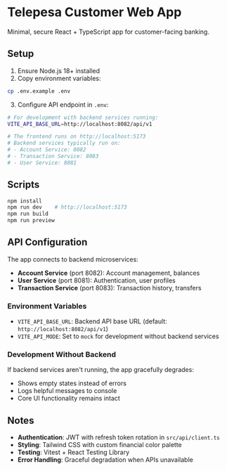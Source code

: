# Telepesa Customer Web App

Minimal, secure React + TypeScript app for customer-facing banking.

## Setup

1. Ensure Node.js 18+ installed
2. Copy environment variables:

```bash
cp .env.example .env
```

3. Configure API endpoint in `.env`:

```bash
# For development with backend services running:
VITE_API_BASE_URL=http://localhost:8082/api/v1

# The frontend runs on http://localhost:5173
# Backend services typically run on:
# - Account Service: 8082
# - Transaction Service: 8083
# - User Service: 8081
```

## Scripts

```bash
npm install
npm run dev    # http://localhost:5173
npm run build
npm run preview
```

## API Configuration

The app connects to backend microservices:

- **Account Service** (port 8082): Account management, balances
- **User Service** (port 8081): Authentication, user profiles  
- **Transaction Service** (port 8083): Transaction history, transfers

### Environment Variables

- `VITE_API_BASE_URL`: Backend API base URL (default: `http://localhost:8082/api/v1`)
- `VITE_API_MODE`: Set to `mock` for development without backend services

### Development Without Backend

If backend services aren't running, the app gracefully degrades:
- Shows empty states instead of errors
- Logs helpful messages to console
- Core UI functionality remains intact

## Notes

- **Authentication**: JWT with refresh token rotation in `src/api/client.ts`
- **Styling**: Tailwind CSS with custom financial color palette
- **Testing**: Vitest + React Testing Library
- **Error Handling**: Graceful degradation when APIs unavailable
